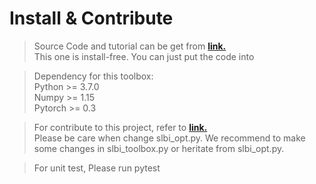# Install & Contribute

> Source Code and tutorial  can be get from <a href="http://yanweifu.github.io/ "> <b>link.</b></a><br> This one is install-free. You can just put the code into 

> Dependency for this toolbox:  
   Python >= 3.7.0  
   Numpy >= 1.15  
   Pytorch >= 0.3

> For contribute to this project, refer to  <a href="https://github.com/yao-lab/FSplitLBI "> <b>link.</b></a><br> Please be care when change slbi_opt.py. We recommend to make some changes in slbi_toolbox.py or heritate from slbi_opt.py.

> For unit test, Please run pytest